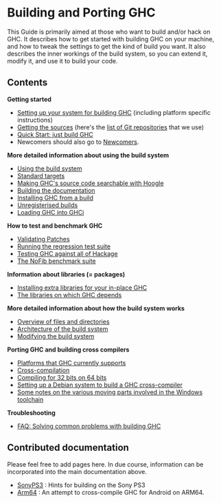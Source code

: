 # Building and Porting GHC



This Guide is primarily aimed at those who want to build and/or
hack on GHC.  It describes how to get started with building GHC on your
machine, and how to tweak the settings to get the kind of build you
want.  It also describes the inner workings of the build system, so you
can extend it, modify it, and use it to build your code.


## Contents



**Getting started**


- [Setting up your system for building GHC](building/preparation) (including platform specific instructions)
- [Getting the sources](building/getting-the-sources) (here's the [list of Git repositories](repositories) that we use)
- [Quick Start: just build GHC](building/quick-start)
- Newcomers should also go to [Newcomers](newcomers).


**More detailed information about using the build system**


- [Using the build system](building/using)
- [Standard targets](building/standard-targets)
- [Making GHC's source code searchable with Hoogle](building/hoogle)
- [Building the documentation](building/docs)
- [Installing GHC from a build](building/installing)
- [Unregisterised builds](building/unregisterised)
- [Loading GHC into GHCi](building/in-ghci)


**How to test and benchmark GHC**


- [Validating Patches](testing-patches)
- [Running the regression test suite](building/running-tests)
- [Testing GHC against all of Hackage](hackage-testing)
- [The NoFib benchmark suite](building/running-no-fib)


**Information about libraries (= packages)**


- [Installing extra libraries for your in-place GHC](debugging/installing-packages-inplace)
- [The libraries on which GHC depends](commentary/libraries)


**More detailed information about how the build system works**


- [Overview of files and directories](commentary/source-tree)
- [Architecture of the build system](building/architecture)
- [Modifying the build system](building/modifying)


**Porting GHC and building cross compilers**


- [Platforms that GHC currently supports](platforms)
- [Cross-compilation](building/cross-compiling)
- [Compiling for 32 bits on 64 bits](building/compiling32on64)
- [Setting up a Debian system to build a GHC cross-compiler](building/cross-compiling-on-debian)
- [Some notes on the various moving parts involved in the Windows toolchain](surviving-windows)


**Troubleshooting**


- [FAQ: Solving common problems with building GHC](building/troubleshooting)

## Contributed documentation



Please feel free to add pages here.  In due course, information can be incorporated into the main documentation above.


- [SonyPS3](sony-p-s3) : Hints for building on the Sony PS3
- [Arm64](arm64) : An attempt to cross-compile GHC for Android on ARM64.
